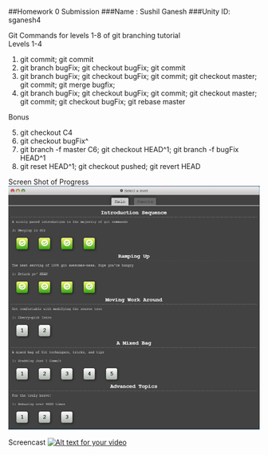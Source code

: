 ##Homework 0 Submission
###Name : Sushil Ganesh
###Unity ID: sganesh4

Git Commands for levels 1-8 of git branching tutorial <br />
Levels 1-4 <br />

1. git commit; git commit
2. git branch bugFix; git checkout bugFix; git commit
3. git branch bugFix; git checkout bugFix; git commit; git checkout master; git commit; git merge bugfix; 
4. git branch bugFix; git checkout bugFix; git commit; git checkout master; git commit; git checkout bugFix; git rebase master

Bonus <br />

5. git checkout C4
6. git checkout bugFix^
7. git branch -f master C6; git checkout HEAD^1; git branch -f bugFix HEAD^1
8. git reset HEAD^1; git checkout pushed; git revert HEAD

Screen Shot of Progress <br />
![Alt text](https://raw.githubusercontent.com/sganesh4/HW/master/Sganesh4%20git%20.PNG)

Screencast 
[![Alt text for your video](http://img.youtube.com/vi/hlm32NJ7vvo/0.jpg)](http://www.youtube.com/watch?v=hlm32NJ7vvo)
